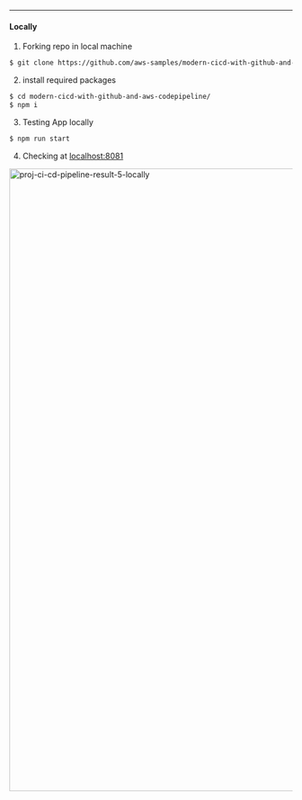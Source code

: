 
---
#### **Locally**

1. Forking repo in local machine
```sh
$ git clone https://github.com/aws-samples/modern-cicd-with-github-and-aws-codepipeline.git
```

2. install required packages
```sh
$ cd modern-cicd-with-github-and-aws-codepipeline/
$ npm i
```

3. Testing App locally
```sh
$ npm run start
```

4. Checking at [localhost:8081](http:localhost:8081/)
<img width="1107" alt="proj-ci-cd-pipeline-result-5-locally" src="https://github.com/user-attachments/assets/0b31a9b7-9e7d-4586-95c2-a93548887783" />




<!--
---
####
****
```sh
```
-->
